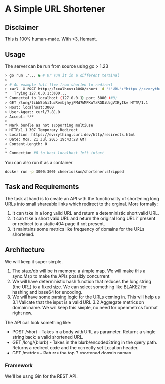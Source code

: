 # A Simple URL Shortener

## Disclaimer
This is 100% human-made. With <3, Hemant.

## Usage
The server can be run from source using go > 1.23
```bash
> go run ./... & # Or run it in a different terminal
>
> # An example full flow from shorten to redirect
> curl -X POST http://localhost:3000/short -d '{"URL":"https://everything.curl.dev/http/redirects.html"}' | jq .URL | xargs curl -vv
*   Trying 127.0.0.1:3000...
* Connected to localhost (127.0.0.1) port 3000 (#0)
> GET /long/tibW5bAiIudRembjhyjPMd7AMPKuYzRGDiUogVIEyIk= HTTP/1.1
> Host: localhost:3000
> User-Agent: curl/7.81.0
> Accept: */*
>
* Mark bundle as not supporting multiuse
< HTTP/1.1 307 Temporary Redirect
< Location: https://everything.curl.dev/http/redirects.html
< Date: Mon, 21 Jul 2025 19:43:28 GMT
< Content-Length: 0
<
* Connection #0 to host localhost left intact
```
You can also run it as a container
```bash
docker run -p 3000:3000 cheerioskun/shortener:stripped
```


## Task and Requirements
The task at hand is to create an API with the functionality of shortening long URLs into small shareable links which redirect to the orginal.
More formally:
1. It can take in a long valid URL and return a deterministic short valid URL.
2. It can take a short valid URL and return the original long URL if present or redirect to a static 404 page if not present.
3. It maintains some metrics like frequency of domains for the URLs shortened.

## Architecture
We will keep it super simple. 
1. The state/db will be in memory: a simple map. We will make this a sync.Map to make the APIs possibly concurrent.
2. We will have deterministic hash function that reduces the long string (the URL) to a fixed size. We can select something like BLAKE2 for hashing and base64 for encoding.
3. We will have some parsing logic for the URLs coming in. This will help us 
    3.1 Validate that the input is a valid URL
    3.2 Aggregate metrics on domain name. We will keep this simple, no need for openmetrics format right now.

The API can look something like: 
- POST /short - Takes in a body with URL as parameter. Returns a single string back: a valid shortened URL.
- GET /long/{blurb} - Takes in the blurb/encodedString in the query path. Returns a redirect code and the correctly set Location header.
- GET /metrics - Returns the top 3 shortened domain names.

### Framework
We'll be using Gin for the REST API.

